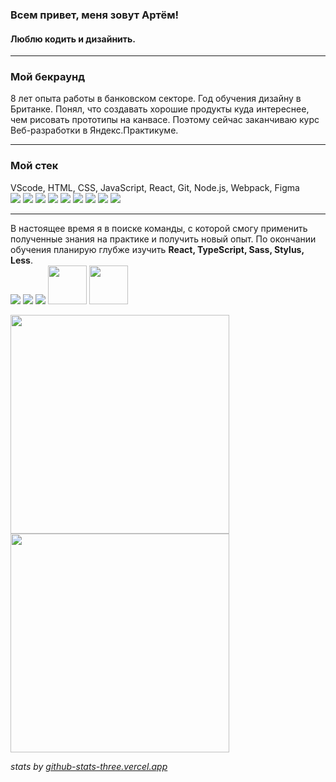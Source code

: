 ### Всем привет, меня зовут Артём!
#### Люблю кодить и дизайнить.

---

### Мой бекраунд
8 лет опыта работы в банковском секторе. Год обучения дизайну в Британке. Понял, что создавать хорошие продукты куда интереснее, чем рисовать прототипы на канвасе. Поэтому сейчас заканчиваю курс Веб-разработки в Яндекс.Практикуме.

---

### Мой стек
VScode, HTML, CSS, JavaScript, React, Git, Node.js, Webpack, Figma  
<img src="https://img.icons8.com/color/36/000000/visual-studio-code-2019.png"/>
<img src="https://img.icons8.com/color/36/000000/html-5--v1.png"/>
<img src="https://img.icons8.com/color/36/000000/css3.png"/>
<img src="https://img.icons8.com/color/36/000000/javascript--v2.png"/>
<img src="https://img.icons8.com/office/32/000000/react.png"/>
<img src="https://img.icons8.com/color/36/000000/git.png"/>
<img src="https://img.icons8.com/color/46/000000/nodejs.png"/>
<img src="https://img.icons8.com/color/36/000000/webpack.png"/>
<img src="https://img.icons8.com/color/32/000000/figma--v1.png"/>

---

В настоящее время я в поиске команды, с которой смогу применить полученные знания на практике и получить новый опыт. По окончании обучения планирую глубже изучить **React, TypeScript, Sass, Stylus, Less**.  
<img src="https://img.icons8.com/office/32/000000/react.png"/>
<img src="https://img.icons8.com/color/36/000000/typescript.png"/>
<img src="https://img.icons8.com/color/36/000000/sass-avatar.png"/>
<img width="62" src="https://cdn.iconscout.com/icon/free/png-512/stylus-2749354-2284744.png" />
<img  width="62" src="https://camo.githubusercontent.com/12c79be4b05f972b742c079fd5d0c1085729ea21a0d9263300cd6e9fa3ee9366/687474703a2f2f6c6573736373732e6f72672f7075626c69632f696d672f6c6573735f6c6f676f2e706e67"/>

<img align="center" width="350" src="https://github-readme-stats.vercel.app/api/top-langs/?username=artem-chumak&&layout=compact&theme=dracula" />

<img align="center" width="350" src="https://github-readme-stats.vercel.app/api?username=artem-chumak&hide=contribs,issues&theme=dracula" />

_stats by [github-stats-three.vercel.app]_

[github-stats-three.vercel.app]: <https://github.com/dylanjamesdev/Github-ReadMe-Stats#:~:text=github-stats-three.vercel.app>
